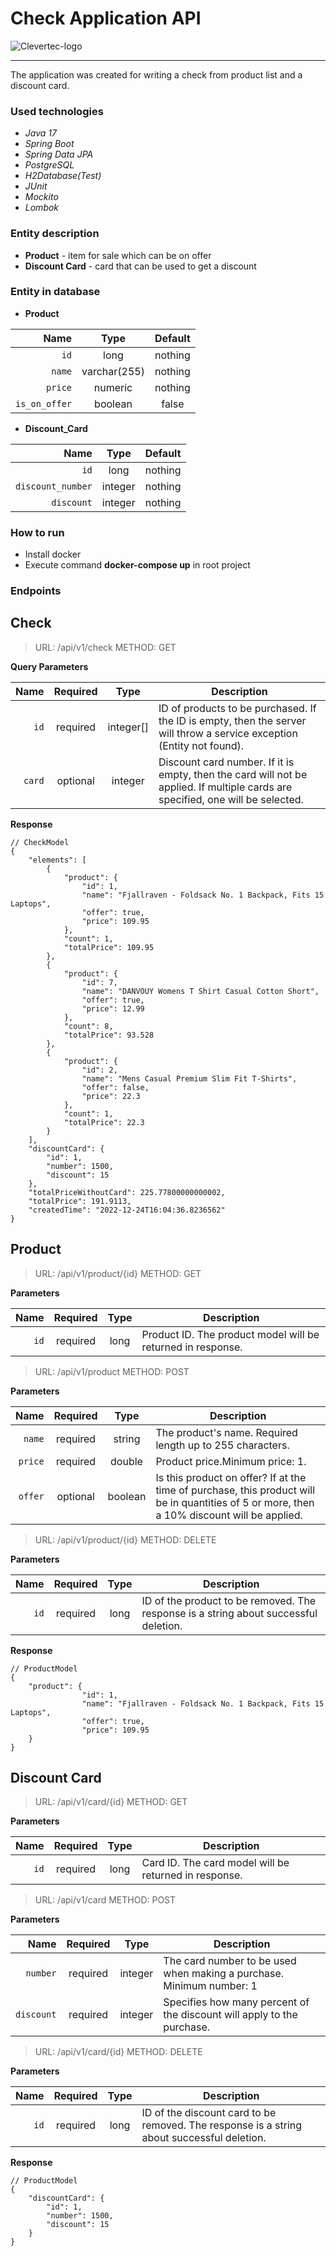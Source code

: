 # Check Application API
![Clevertec-logo](https://sortlist-core-api.s3.eu-west-1.amazonaws.com/anq21gq3yg16iedrippbqixybqkb)

---

The application was created for writing a check from product list and a discount card.

### Used technologies
* *Java 17*
* *Spring Boot*
* *Spring Data JPA*
* *PostgreSQL*
* *H2Database(Test)*
* *JUnit*
* *Mockito*
* *Lombok*

### Entity description
* **Product** - item for sale which can be on offer
* **Discount Card** - card that can be used to get a discount

### Entity in database
* **Product**

|          Name |     Type     | Default |
|--------------:|:------------:|:-------:|
|          `id` |     long     | nothing |
|        `name` | varchar(255) | nothing |
|       `price` |   numeric    | nothing |
| `is_on_offer` |   boolean    |  false  |

* **Discount_Card** 

|                    Name |  Type   | Default |
|------------------------:|:-------:|:-------:|
|                    `id` |  long   | nothing |
|       `discount_number` | integer | nothing |
|              `discount` | integer | nothing |

### How to run
* Install docker
* Execute command **docker-compose up** in root project

### Endpoints
## Check
> URL: /api/v1/check
> METHOD: GET <br/>

**Query Parameters**

|   Name | Required |   Type    | Description                                                                                                                     |
|-------:|:--------:|:---------:|---------------------------------------------------------------------------------------------------------------------------------|
|   `id` | required | integer[] | ID of products to be purchased. If the ID is empty, then the server will throw a service exception (Entity not found).          |
| `card` | optional |  integer  | Discount card number. If it is empty, then the card will not be applied. If multiple cards are specified, one will be selected. |

**Response**

```
// CheckModel
{
    "elements": [
        {
            "product": {
                "id": 1,
                "name": "Fjallraven - Foldsack No. 1 Backpack, Fits 15 Laptops",
                "offer": true,
                "price": 109.95
            },
            "count": 1,
            "totalPrice": 109.95
        },
        {
            "product": {
                "id": 7,
                "name": "DANVOUY Womens T Shirt Casual Cotton Short",
                "offer": true,
                "price": 12.99
            },
            "count": 8,
            "totalPrice": 93.528
        },
        {
            "product": {
                "id": 2,
                "name": "Mens Casual Premium Slim Fit T-Shirts",
                "offer": false,
                "price": 22.3
            },
            "count": 1,
            "totalPrice": 22.3
        }
    ],
    "discountCard": {
        "id": 1,
        "number": 1500,
        "discount": 15
    },
    "totalPriceWithoutCard": 225.77800000000002,
    "totalPrice": 191.9113,
    "createdTime": "2022-12-24T16:04:36.8236562"
}
```
## Product
> URL: /api/v1/product/{id}
> METHOD: GET <br/>

**Parameters**

|   Name | Required | Type | Description                                                 |
|-------:|:--------:|:----:|-------------------------------------------------------------|
|   `id` | required | long | Product ID. The product model will be returned in response. |


> URL: /api/v1/product
> METHOD: POST <br/>

**Parameters**

|    Name | Required |  Type   | Description                                                                                                                                 |
|--------:|:--------:|:-------:|---------------------------------------------------------------------------------------------------------------------------------------------|
|  `name` | required | string  | The product's name. Required length up to 255 characters.                                                                                   |
| `price` | required | double  | Product price.Minimum price: 1.                                                                                                             |
| `offer` | optional | boolean | Is this product on offer? If at the time of purchase, this product will be in quantities of 5 or more, then a 10% discount will be applied. |

> URL: /api/v1/product/{id}
> METHOD: DELETE <br/>

**Parameters**

|   Name | Required | Type | Description                                                 |
|-------:|:--------:|:----:|-------------------------------------------------------------|
|   `id` | required | long | ID of the product to be removed. The response is a string about successful deletion. |

**Response**

```
// ProductModel
{
    "product": {
                "id": 1,
                "name": "Fjallraven - Foldsack No. 1 Backpack, Fits 15 Laptops",
                "offer": true,
                "price": 109.95
    }
}
```
## Discount Card
> URL: /api/v1/card/{id}
> METHOD: GET <br/>

**Parameters**

|   Name | Required | Type | Description                                           |
|-------:|:--------:|:----:|-------------------------------------------------------|
|   `id` | required | long | Card ID. The card model will be returned in response. |


> URL: /api/v1/card
> METHOD: POST <br/>

**Parameters**

|       Name | Required |  Type   | Description                                                                                                                                 |
|-----------:|:--------:|:-------:|---------------------------------------------------------------------------------------------------------------------------------------------|
|   `number` | required | integer | The card number to be used when making a purchase. Minimum number: 1                                                                                   |
| `discount` | required | integer | Specifies how many percent of the discount will apply to the purchase.                                                                                                              |

> URL: /api/v1/card/{id}
> METHOD: DELETE <br/>

**Parameters**

|   Name | Required | Type | Description                                                                                |
|-------:|:--------:|:----:|--------------------------------------------------------------------------------------------|
|   `id` | required | long | ID of the discount card to be removed. The response is a string about successful deletion. |

**Response**

```
// ProductModel
{
    "discountCard": {
        "id": 1,
        "number": 1500,
        "discount": 15
    }
}
```